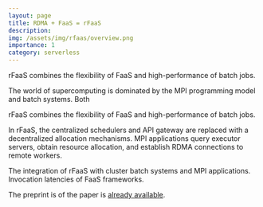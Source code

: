 ```yaml
---
layout: page
title: RDMA + FaaS = rFaaS
description: 
img: /assets/img/rfaas/overview.png
importance: 1
category: serverless
---
```


<div style="vertical-align:middle; text-align:center">
    <img class="img-fluid rounded z-depth-1" src="{{ '/assets/img/rfaas/overview.png' | relative_url }}" alt="" title="rFaaS overview."/>
</div>
<div class="caption">
  rFaaS combines the flexibility of FaaS and high-performance of batch jobs.
</div>

The world of supercomputing is dominated by the MPI programming model and batch systems.
Both


<div style="vertical-align:middle; text-align:center">
    <img class="img-fluid rounded z-depth-1" src="{{ '/assets/img/rfaas/lifetime.png' | relative_url }}" alt="" title="Strong scaling."/>
</div>
<div class="caption">
  rFaaS combines the flexibility of FaaS and high-performance of batch jobs.
</div>

In rFaaS, the centralized schedulers and API gateway are replaced with a decentralized allocation
mechanisms. MPI applications query executor servers, obtain resource allocation, and establish
RDMA connections to remote workers.

<div style="vertical-align:middle; text-align:center">
    <img class="img-fluid rounded z-depth-1" src="{{ '/assets/img/rfaas/system.png' | relative_url }}" alt="" title="rFaaS with batch systems."/>
</div>
<div class="caption">
  The integration of rFaaS with cluster batch systems and MPI applications.
</div>

<div style="vertical-align:middle; text-align:center">
    <img class="img-fluid rounded z-depth-1" src="{{ '/assets/img/rfaas/invocation_times.png' | relative_url }}" alt="" title="Invocation latencies.."/>
</div>
<div class="caption">
  Invocation latencies of FaaS frameworks.
</div>

The preprint is of the paper is [already available](/publications#2021rfaas).
